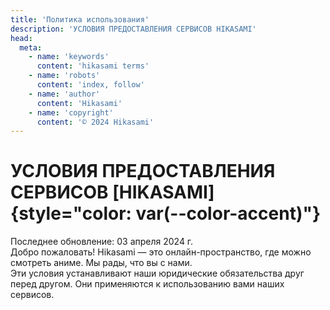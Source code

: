 ```yaml
---
title: 'Политика использования'
description: 'УСЛОВИЯ ПРЕДОСТАВЛЕНИЯ СЕРВИСОВ HIKASAMI'
head:
  meta:
    - name: 'keywords'
      content: 'hikasami terms'
    - name: 'robots'
      content: 'index, follow'
    - name: 'author'
      content: 'Hikasami'
    - name: 'copyright'
      content: '© 2024 Hikasami'
---
```


# УСЛОВИЯ ПРЕДОСТАВЛЕНИЯ СЕРВИСОВ [HIKASAMI]{style="color: var(--color-accent)"}

Последнее обновление: 03 апреля 2024 г.\
Добро пожаловать! Hikasami — это онлайн-пространство, где можно смотреть аниме. Мы рады, что вы с нами.\
Эти условия устанавливают наши юридические обязательства друг перед другом. Они применяются к использованию вами наших сервисов.
